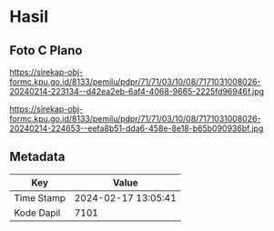 # Hasil

## Foto C Plano

https://sirekap-obj-formc.kpu.go.id/8133/pemilu/pdpr/71/71/03/10/08/7171031008026-20240214-223134--d42ea2eb-6af4-4068-9665-2225fd96946f.jpg

https://sirekap-obj-formc.kpu.go.id/8133/pemilu/pdpr/71/71/03/10/08/7171031008026-20240214-224653--eefa8b51-dda6-458e-8e18-b65b090936bf.jpg


## Metadata

| Key        | Value               |
| ---------- | ------------------- |
| Time Stamp | 2024-02-17 13:05:41 |
| Kode Dapil | 7101                |



